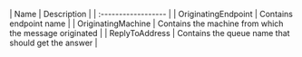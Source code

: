 | Name | Description |
| :------------------ |
| OriginatingEndpoint | Contains endpoint name |
| OriginatingMachine | Contains the machine from which the message originated | 
| ReplyToAddress | Contains the queue name that should get the answer |
